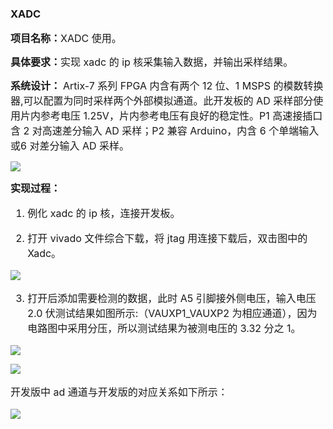### XADC

**<span style="font-size:16px;">项目名称：</span>**<span style="font-size:16px;">XADC 使用。</span>

**<span style="font-size:16px;">具体要求：</span>**<span style="font-size:16px;">实现 xadc 的 ip 核采集输入数据，并输出采样结果。</span>

**<span style="font-size:16px;">系统设计：</span>**
<span style="font-size:16px;">Artix-7 系列 FPGA 内含有两个 12 位、1 MSPS 的模数转换器,可以配置为同时采样两个外部模拟通道。此开发板的 AD 采样部分使用片内参考电压 1.25V，片内参考电压有良好的稳定性。P1 高速接插口含 2 对高速差分输入 AD 采样；P2 兼容 Arduino，内含 6 个单端输入或6 对差分输入 AD 采样。</span>

![](https://rvboards.org/rvboards/dasdu8syrbgvtzvhfj12f4d5/images_dir/1627984931/22.png)

**<span style="font-size:16px;">实现过程：</span>**

<span style="font-size:16px;">

1. 例化 xadc 的 ip 核，连接开发板。

2. 打开 vivado 文件综合下载，将 jtag 用连接下载后，双击图中的 Xadc。

</span>

![](https://rvboards.org/rvboards/dasdu8syrbgvtzvhfj12f4d5/images_dir/1627985051/23.png)

<span style="font-size:16px;">

3. 打开后添加需要检测的数据，此时 A5 引脚接外侧电压，输入电压 2.0 伏测试结果如图所示:（VAUXP1_VAUXP2 为相应通道），因为电路图中采用分压，所以测试结果为被测电压的 3.32 分之 1。

</span>

![](https://rvboards.org/rvboards/dasdu8syrbgvtzvhfj12f4d5/images_dir/1627985185/24.png)

![](https://rvboards.org/rvboards/dasdu8syrbgvtzvhfj12f4d5/images_dir/1627985282/25.png)

<span style="font-size:16px;">

开发版中 ad 通道与开发版的对应关系如下所示：

</span>

![](https://rvboards.org/rvboards/dasdu8syrbgvtzvhfj12f4d5/images_dir/1627985420/26.png)


